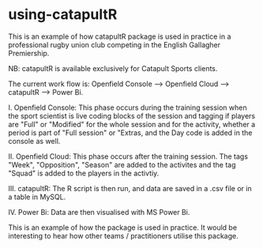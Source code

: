 # using-catapultR
This is an example of how catapultR package is used in practice in a professional rugby union club competing in the English Gallagher Premiership.

NB: catapultR is available exclusively for Catapult Sports clients.

The current work flow is: Openfield Console --> Openfield Cloud --> catapultR --> Power Bi.

I. Openfield Console:
This phase occurs during the training session when the sport scientist is live coding blocks of the session and tagging if players are "Full" or "Modified" for the whole session and for the activity, whether a period is part of "Full session" or "Extras, and the Day code is added in the console as well.

II. Openfield Cloud:
This phase occurs after the training session. The tags "Week", "Opposition", "Season" are added to the activites and the tag "Squad" is added to the players in the activtiy.

III. catapultR:
The R script is then run, and data are saved in a .csv file or in a table in MySQL.

IV. Power Bi:
Data are then visualised with MS Power Bi.

This is an example of how the package is used in practice. It would be interesting to hear how other teams / practitioners utilise this package.
